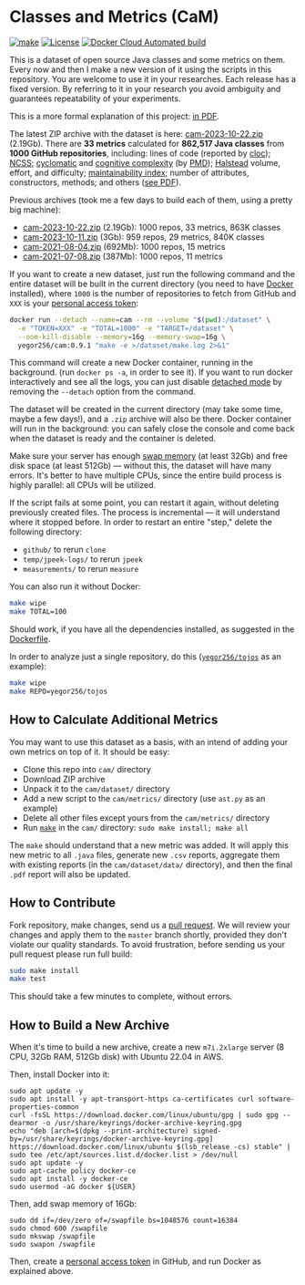 # Classes and Metrics (CaM)

[![make](https://github.com/yegor256/cam/actions/workflows/make.yml/badge.svg?branch=master)](https://github.com/yegor256/cam/actions/workflows/make.yml)
[![License](https://img.shields.io/badge/license-MIT-green.svg)](https://github.com/yegor256/ctors-vs-size/blob/master/LICENSE.txt)
[![Docker Cloud Automated build](https://img.shields.io/docker/cloud/automated/yegor256/cam)](https://hub.docker.com/r/yegor256/cam)

This is a dataset of open source Java classes and some metrics on them.
Every now and then I make a new version of it using the scripts
in this repository. You are welcome to use it in your researches.
Each release has a fixed version. By referring to it in your research
you avoid ambiguity and guarantees repeatability of your experiments.

This is a more formal explanation of this project:
[in PDF](https://github.com/yegor256/cam/blob/gh-pages/paper.pdf).

The latest ZIP archive with the dataset is here:
[cam-2023-10-22.zip](http://cam.yegor256.com/cam-2023-10-22.zip)
(2.19Gb).
There are **33 metrics** calculated for **862,517 Java classes** from
**1000 GitHub repositories**, including:
lines of code (reported by [cloc](https://github.com/AlDanial/cloc));
[NCSS](https://stackoverflow.com/questions/5486983/what-does-ncss-stand-for);
[cyclomatic](https://en.wikipedia.org/wiki/Cyclomatic_complexity) and
[cognitive complexity](https://en.wikipedia.org/wiki/Cognitive_complexity)
(by [PMD](https://pmd.github.io/));
[Halstead](https://en.wikipedia.org/wiki/Halstead_complexity_measures)
volume, effort, and difficulty;
[maintainability index](https://ieeexplore.ieee.org/abstract/document/303623);
number of attributes, constructors, methods;
and others ([see PDF](http://cam.yegor256.com/cam-2023-10-22.pdf)).

Previous archives (took me a few days to build each of them, using a pretty big machine):

* [cam-2023-10-22.zip](http://cam.yegor256.com/cam-2023-10-22.zip)
  (2.19Gb): 1000 repos, 33 metrics, 863K classes
* [cam-2023-10-11.zip](http://cam.yegor256.com/cam-2023-10-11.zip)
  (3Gb): 959 repos, 29 metrics, 840K classes
* [cam-2021-08-04.zip](https://github.com/yegor256/cam/releases/download/0.2.0/cam-2021-08-04.zip)
  (692Mb): 1000 repos, 15 metrics
* [cam-2021-07-08.zip](https://github.com/yegor256/cam/releases/download/0.1.1/cam-2021-07-08.zip)
  (387Mb): 1000 repos, 11 metrics

If you want to create a new dataset,
just run the following command and the entire dataset will
be built in the current directory
(you need to have [Docker](https://docs.docker.com/get-docker/) installed),
where `1000` is the number of repositories to fetch from GitHub
and `XXX` is
your [personal access token](https://docs.github.com/en/github/authenticating-to-github/keeping-your-account-and-data-secure/creating-a-personal-access-token):

```bash
docker run --detach --name=cam --rm --volume "$(pwd):/dataset" \
  -e "TOKEN=XXX" -e "TOTAL=1000" -e "TARGET=/dataset" \
  --oom-kill-disable --memory=16g --memory-swap=16g \
  yegor256/cam:0.9.1 "make -e >/dataset/make.log 2>&1"
```

This command will create a new Docker container, running in the background.
(run `docker ps -a`, in order to see it).
If you want to run docker interactively and see all the logs,
you can just disable [detached mode][detached]
by removing the `--detach` option from the command.

The dataset will be created in the current directory (may take some time,
maybe a few days!), and a `.zip` archive will also be there.
Docker container will run in the background: you can safely close
the console and come back when the
dataset is ready and the container is deleted.

Make sure your server has enough
[swap memory](https://askubuntu.com/questions/178712/how-to-increase-swap-space)
(at least 32Gb) and free disk space (at least 512Gb)
— without this, the dataset will have many errors.
It's better to have multiple CPUs, since the entire build process is highly parallel:
all CPUs will be utilized.

If the script fails at some point, you can restart it again,
without deleting previously
created files. The process is incremental — it will understand
where it stopped before.
In order to restart an entire "step," delete the following directory:

* `github/` to rerun `clone`
* `temp/jpeek-logs/` to rerun `jpeek`
* `measurements/` to rerun `measure`

You can also run it without Docker:

```bash
make wipe
make TOTAL=100
```

Should work, if you have all the dependencies installed, as suggested in the
[Dockerfile](https://github.com/yegor256/cam/blob/master/Dockerfile).

In order to analyze just a single repository, do this
([`yegor256/tojos`](https://github.com/yegor256/tojos) as an example):

```bash
make wipe
make REPO=yegor256/tojos
```

## How to Calculate Additional Metrics

You may want to use this dataset as a basis, with an intend of adding your own
metrics on top of it. It should be easy:

* Clone this repo into `cam/` directory
* Download ZIP archive
* Unpack it to the `cam/dataset/` directory
* Add a new script to the `cam/metrics/` directory (use `ast.py` as an example)
* Delete all other files except yours from the `cam/metrics/` directory
* Run [`make`](https://www.gnu.org/software/make/) in the `cam/`
directory: `sudo make install; make all`

The `make` should understand that a new metric was added.
It will apply this new metric
to all `.java` files, generate new `.csv` reports, aggregate them with existing
reports (in the `cam/dataset/data/` directory),
and then the final `.pdf` report will also be updated.

## How to Contribute

Fork repository, make changes, send us a
[pull request](https://www.yegor256.com/2014/04/15/github-guidelines.html).
We will review your changes and apply them to the `master` branch shortly,
provided they don't violate our quality standards. To avoid frustration,
before sending us your pull request please run full build:

```bash
sudo make install
make test
```

This should take a few minutes to complete, without errors.

## How to Build a New Archive

When it's time to build a new archive, create a new `m7i.2xlarge`
server (8 CPU, 32Gb RAM, 512Gb disk) with Ubuntu 22.04 in AWS.

Then, install Docker into it:


```
sudo apt update -y
sudo apt install -y apt-transport-https ca-certificates curl software-properties-common
curl -fsSL https://download.docker.com/linux/ubuntu/gpg | sudo gpg --dearmor -o /usr/share/keyrings/docker-archive-keyring.gpg
echo "deb [arch=$(dpkg --print-architecture) signed-by=/usr/share/keyrings/docker-archive-keyring.gpg] https://download.docker.com/linux/ubuntu $(lsb_release -cs) stable" | sudo tee /etc/apt/sources.list.d/docker.list > /dev/null
sudo apt update -y
sudo apt-cache policy docker-ce
sudo apt install -y docker-ce
sudo usermod -aG docker ${USER}
```

Then, add swap memory of 16Gb:

```
sudo dd if=/dev/zero of=/swapfile bs=1048576 count=16384
sudo chmod 600 /swapfile
sudo mkswap /swapfile
sudo swapon /swapfile
```

Then, create a [personal access token][PAT] in GitHub,
and run Docker as explained above.

[PAT]: https://docs.github.com/en/enterprise-server@3.9/authentication/keeping-your-account-and-data-secure/managing-your-personal-access-tokens
[detached]: https://docs.docker.com/language/golang/run-containers/#run-in-detached-mode
